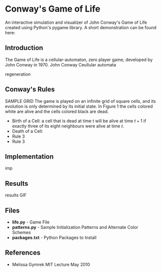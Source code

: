 # Conway's Game of Life
An interactive simulation and visualizer of John Conway's Game of Life created using Python's pygame library. 
A short demonstration can be found here: 

## Introduction
The Game of Life is a cellular-automaton, zero player game, developed by John Conway in 1970. 
John Conway
Ceullular automata

regeneration

## Conway's Rules
SAMPLE GRID
The game is played on an infinite grid of square cells, and its evolution is only determined by its initial state. In Figure 1 the cells colored white are alive and the cells colored black are dead. 
- Birth of a Cell: a cell that is dead at time $t$ will be alive at time $t+1$ if exactly three of its eight neighbours were alive at time $t$. 
- Death of a Cell: 
- Rule 3
- Rule 3

## Implementation
imp

## Results
results
GIF

## Files
- **life.py** - Game File
- **patterns.py** - Sample Initialization Patterns and Alternate Color Schemes
- **packages.txt** - Python Packages to Install

## References
- Melissa Gymrek MIT Lecture May 2010


